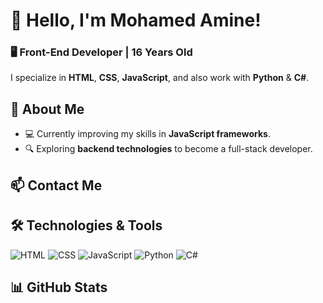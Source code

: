 # 👋 Hello, I'm Mohamed Amine!

### 🖥️ Front-End Developer | 16 Years Old  
I specialize in **HTML**, **CSS**, **JavaScript**, and also work with **Python** & **C#**.

## 🚀 About Me

- 💻 Currently improving my skills in **JavaScript frameworks**.
- 🔍 Exploring **backend technologies** to become a full-stack developer.

## 📫 Contact Me


## 🛠️ Technologies & Tools
![HTML](https://img.shields.io/badge/HTML-E34F26?style=for-the-badge&logo=html5&logoColor=white)
![CSS](https://img.shields.io/badge/CSS-1572B6?style=for-the-badge&logo=css3&logoColor=white)
![JavaScript](https://img.shields.io/badge/JavaScript-F7DF1E?style=for-the-badge&logo=javascript&logoColor=black)
![Python](https://img.shields.io/badge/Python-3776AB?style=for-the-badge&logo=python&logoColor=white)
![C#](https://img.shields.io/badge/C%23-239120?style=for-the-badge&logo=csharp&logoColor=white)

## 📊 GitHub Stats
